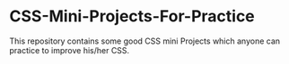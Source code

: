 # CSS-Mini-Projects-For-Practice
This repository contains some good CSS mini Projects which anyone can practice to improve his/her CSS.
